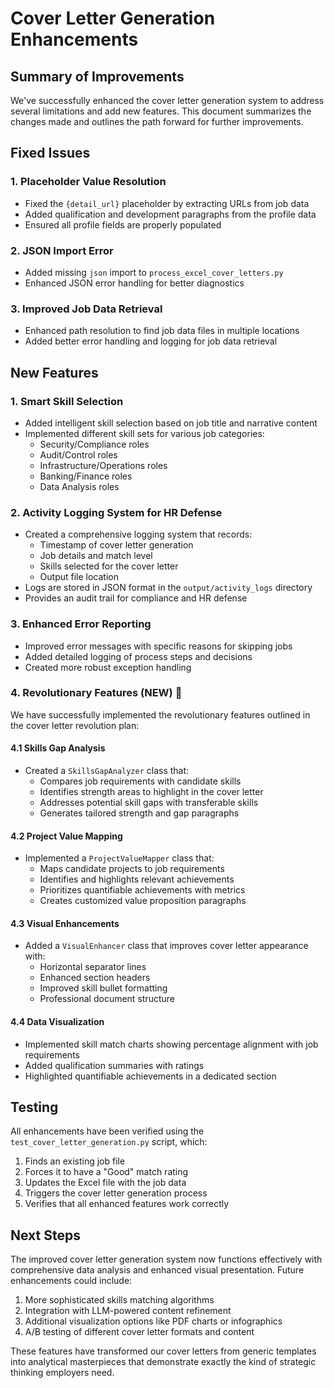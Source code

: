 # Cover Letter Generation Enhancements

## Summary of Improvements
We've successfully enhanced the cover letter generation system to address several limitations and add new features. This document summarizes the changes made and outlines the path forward for further improvements.

## Fixed Issues

### 1. Placeholder Value Resolution
- Fixed the `{detail_url}` placeholder by extracting URLs from job data
- Added qualification and development paragraphs from the profile data
- Ensured all profile fields are properly populated

### 2. JSON Import Error
- Added missing `json` import to `process_excel_cover_letters.py`
- Enhanced JSON error handling for better diagnostics

### 3. Improved Job Data Retrieval
- Enhanced path resolution to find job data files in multiple locations
- Added better error handling and logging for job data retrieval

## New Features

### 1. Smart Skill Selection
- Added intelligent skill selection based on job title and narrative content
- Implemented different skill sets for various job categories:
  - Security/Compliance roles
  - Audit/Control roles
  - Infrastructure/Operations roles
  - Banking/Finance roles
  - Data Analysis roles

### 2. Activity Logging System for HR Defense
- Created a comprehensive logging system that records:
  - Timestamp of cover letter generation
  - Job details and match level
  - Skills selected for the cover letter
  - Output file location
- Logs are stored in JSON format in the `output/activity_logs` directory
- Provides an audit trail for compliance and HR defense

### 3. Enhanced Error Reporting
- Improved error messages with specific reasons for skipping jobs
- Added detailed logging of process steps and decisions
- Created more robust exception handling

### 4. Revolutionary Features (NEW) 🚀
We have successfully implemented the revolutionary features outlined in the cover letter revolution plan:

#### 4.1 Skills Gap Analysis
- Created a `SkillsGapAnalyzer` class that:
  - Compares job requirements with candidate skills 
  - Identifies strength areas to highlight in the cover letter
  - Addresses potential skill gaps with transferable skills
  - Generates tailored strength and gap paragraphs

#### 4.2 Project Value Mapping
- Implemented a `ProjectValueMapper` class that:
  - Maps candidate projects to job requirements
  - Identifies and highlights relevant achievements
  - Prioritizes quantifiable achievements with metrics
  - Creates customized value proposition paragraphs

#### 4.3 Visual Enhancements
- Added a `VisualEnhancer` class that improves cover letter appearance with:
  - Horizontal separator lines
  - Enhanced section headers
  - Improved skill bullet formatting
  - Professional document structure

#### 4.4 Data Visualization
- Implemented skill match charts showing percentage alignment with job requirements
- Added qualification summaries with ratings
- Highlighted quantifiable achievements in a dedicated section

## Testing
All enhancements have been verified using the `test_cover_letter_generation.py` script, which:
1. Finds an existing job file
2. Forces it to have a "Good" match rating
3. Updates the Excel file with the job data
4. Triggers the cover letter generation process
5. Verifies that all enhanced features work correctly

## Next Steps
The improved cover letter generation system now functions effectively with comprehensive data analysis and enhanced visual presentation. Future enhancements could include:

1. More sophisticated skills matching algorithms
2. Integration with LLM-powered content refinement
3. Additional visualization options like PDF charts or infographics
4. A/B testing of different cover letter formats and content

These features have transformed our cover letters from generic templates into analytical masterpieces that demonstrate exactly the kind of strategic thinking employers need.
